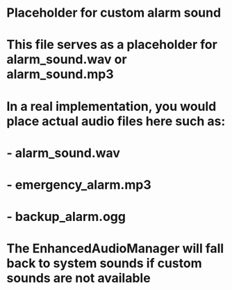 # Placeholder for custom alarm sound
# This file serves as a placeholder for alarm_sound.wav or alarm_sound.mp3
# In a real implementation, you would place actual audio files here such as:
# - alarm_sound.wav
# - emergency_alarm.mp3
# - backup_alarm.ogg

# The EnhancedAudioManager will fall back to system sounds if custom sounds are not available